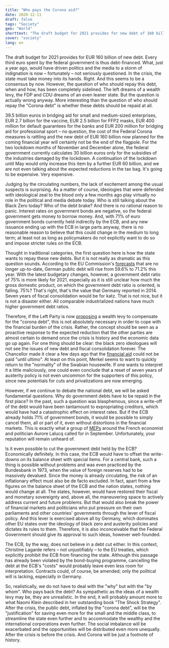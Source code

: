 ```yaml
---
title: "Who pays the Corona aid?"
date: 2020-12-11
draft: false
tags: "Society"
geo: "World"
shorttext: "The draft budget for 2021 provides for new debt of 160 billion euros. Every third euro that the federal government spends is financed by debt."
cover: "society"
lang: en
---
```


The draft budget for 2021 provides for EUR 160 billion of new debt. Every third euro spent by the federal government is thus debt-financed. What, just a year ago, would have driven politics and the media to a storm of indignation is now – fortunately – not seriously questioned. In the crisis, the state must take money into its hands. Right. And this seems to be a consensus by now. However, the question of who should repay this debt, when and how, has been completely sidelined. The left dreams of a wealth levy, the FDP and CDU dreams of an even leaner state. But the question is actually wrong anyway. More interesting than the question of who should repay the "Corona debt" is whether these debts should be repaid at all.

39.5 billion euros in bridging aid for small and medium-sized enterprises, EUR 2.7 billion for the vaccine, EUR 2.5 billion for FFP2 masks, EUR 400 million for default guarantees for the banks and EUR 200 million for bridging aid for professional sport – no question, the cost of the Federal Corona measures is rattling and the new debt of EUR 160 billion now planned for the coming financial year will certainly not be the end of the flagpole. For the two lockdown months of November and December alone, the federal government currently calculates 30 billion euros only for the subsidies of the industries damaged by the lockdown. A continuation of the lockdown until May would only increase this item by a further EUR 60 billion, and we are not even talking about the expected reductions in the tax bag. It's going to be expensive. Very expensive.

Judging by the circulating numbers, the lack of excitement among the usual suspects is surprising. As a matter of course, ideologies that were defended with ideological zeal to the blood only a few months ago play virtually no role in the political and media debate today. Who is still talking about the Black Zero today? Who of the debt brake? And there is no rational reason to panic. Interest rates on government bonds are negative, so the federal government gets money to borrow money. And, with 71% of euro government bonds currently held indirectly by the ECB, and any new issuance ending up with the ECB in large parts anyway, there is no reasonable reason to believe that this could change in the medium to long term; at least not as long as policymakers do not explicitly want to do so and impose stricter rules on the ECB.

Thought in traditional categories, the first question here is how the state wants to repay these new debts. But it is not really as dramatic as this question sounds. According to the EU Commission's [forecasts](https://de.statista.com/statistik/daten/studie/207261/umfrage/prognose-der-staatsverschuldung-von-ausgewaehlten-europaeischen-laendern/ "Prognose zur Staatsverschuldung in den Mitgliedstaaten von 2019 bis 2022") that are no longer up-to-date, German public debt will rise from 59.6% to 71.2% this year. With the latest budgetary changes, however, a government debt ratio of 75% is more likely for 2021, especially as it is still unclear how much the gross domestic product, on which the government debt ratio is oriented, is falling. 75%? That's right, that's the value that Germany reported in 2014. Seven years of fiscal consolidation would be for katz. That is not nice, but it is not a disaster either. All comparable industrialized nations have much higher government debt ratios.

Therefore, if the Left Party is now [proposing](https://www.linksfraktion.de/presse/pressemitteilungen/detail/diw-studie-im-auftrag-der-fraktion-die-linke-und-der-rosa-luxemburg-stiftung-vermoegensabgabe-fuer-d/ "DIW-Studie im Auftrag der Fraktion DIE LINKE und der Rosa-Luxemburg-Stiftung - Vermögensabgabe für das oberste Prozent") a wealth levy to compensate for the "corona debt", this is not absolutely necessary in order to cope with the financial burden of the crisis. Rather, the concept should be seen as a proactive response to the expected reduction that the other parties are almost certain to demand once the crisis is history and the economic data go up again. For one thing should be clear: the black zero ideologues will not see the issues of new debt and fiscal consolidation forever. The Chancellor made it clear a few days ago that the [financial aid](https://www.sueddeutsche.de/politik/coronavirus-merkel-hilfen-lockdown-1.5129201 "Finanzhilfen nicht bis ultimo") could not be paid "until ultimo". At least on this point, Merkel seems to want to quickly return to the "normality" of the Swabian housewife. If one wants to interpret it a little maliciously, one could even conclude that a reset of seven years of austerity policy is not even uncommon for the supporters of this policy, since new potentials for cuts and privatizations are now emerging.

However, if we continue to debate the national debt, we will be asked fundamental questions. Why do government debts have to be repaid in the first place? In the past, such a question was blasphemous, since a write-off of the debt would have been tantamount to expropriating creditors, which would have had a catastrophic effect on interest rates. But if the ECB already holds 71% of government bonds, it would be possible to simply cancel them, all or part of it, even without distortions in the financial markets. This is exactly what a group of [MEPs](https://www.lejdd.fr/Economie/tribune-pourquoi-il-faut-annuler-la-dette-detenue-par-la-banque-centrale-europeenne-3991402 "Pourquoi il faut annuler la dette détenue par la Banque centrale européenne") around the French economist and politician Aurore Lalucq called for in September. Unfortunately, your reputation will remain unheard of.

Is it even possible to cut the government debt held by the ECB? Economically definitely. In this case, the ECB would have to offset the write-downs on its balance sheet with special items. For a central bank, such a thing is possible without problems and was even practiced by the Bundesbank in 1973, when the value of foreign reserves had to be massively devalued. Since the money is already circulating, the risk of an inflationary effect must also be de facto excluded. In fact, apart from a few figures on the balance sheet of the ECB and the nation states, nothing would change at all. The states, however, would have restored their fiscal and monetary sovereignty and, above all, the maneuvering space to actively address current and future problems. But that would also break the power of financial markets and politicians who put pressure on their own parliaments and other countries' governments through the lever of fiscal policy. And this lever is exercised above all by Germany, which dominates other EU states over the ideology of black zero and austerity policies and dictates its rules to them. Therefore, it is also inconceivable that the Federal Government should give its approval to such ideas, however well-founded.

The ECB, by the way, does not believe in a debt cut either. In this context, Christine Lagarde refers – not unjustifiably – to the EU treaties, which explicitly prohibit the ECB from financing the state. Although this passage has already been violated by the bond-buying programme, cancelling the debt at the ECB's "costs" would probably leave even less room for interpretation. Contracts could, of course, be amended; only the political will is lacking, especially in Germany.

So, realistically, we do not have to deal with the "why" but with the "by whom". Who pays back the debt? As sympathetic as the ideas of a wealth levy may be, they are unrealistic. In the end, it will probably amount more to what Naomi Klein described in her outstanding book "The Shock Strategy". After the crisis, the public debt, inflated by the "corona debt", will be the "justification" for saving even more for the small and the middle class, to streamline the state even further and to accommodate the wealthy and the international corporations even further. The social imbalance will be exacerbated and the opportunities will be distributed even more unequally. After the crisis is before the crisis. And Corona will be just a footnote of history.
